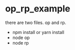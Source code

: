# op_rp_example
there are two files. op and rp.
- npm install or yarn install
- node op
- node rp


